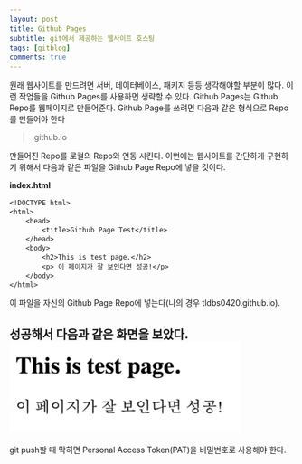 ```yaml
---
layout: post
title: Github Pages
subtitle: git에서 제공하는 웹사이트 호스팅
tags: [gitblog]
comments: true
---
```

원래 웹사이트를 만드려면 서버, 데이터베이스, 패키지 등등 생각해야할 부분이 많다. 이런 작업들을 Github Pages를 사용하면 생략할 수 있다. Github Pages는 Github Repo를 웹페이지로 만들어준다.
Github Page를 쓰려면 다음과 같은 형식으로 Repo를 만들어야 한다
> <username>.github.io

만들어진 Repo를 로컬의 Repo와 연동 시킨다. 이번에는 웹사이트를 간단하게 구현하기 위해서 다음과 같은 파일을 Github Page Repo에 넣을 것이다.

**index.html**
```
<!DOCTYPE html>
<html>
    <head>
        <title>Github Page Test</title>
    </head>
    <body>
        <h2>This is test page.</h2>
        <p> 이 페이지가 잘 보인다면 성공!</p>
    </body>
</html>
```
이 파일을 자신의 Github Page Repo에 넣는다(나의 경우 tldbs0420.github.io).

성공해서 다음과 같은 화면을 보았다.
![gitpagetest](./assets/img/gitpagetest.png)
---
git push할 때 막히면 Personal Access Token(PAT)을 비밀번호로 사용해야 한다.